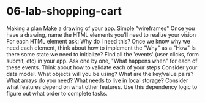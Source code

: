 # 06-lab-shopping-cart
Making a plan
Make a drawing of your app. Simple "wireframes"
Once you have a drawing, name the HTML elements you'll need to realize your vision
For each HTML element ask: Why do I need this?
Once we know why we need each element, think about how to implement the "Why" as a "How"
Is there some state we need to initialize?
Find all the 'events' (user clicks, form submit, etc) in your app. Ask one by one, "What happens when" for each of these events.
Think about how to validate each of your steps
Consider your data model. What objects will you be using? What are the key/value pairs? What arrays do you need? What needs to live in local storage?
Consider what features depend on what other features. Use this dependency logic to figure out what order to complete tasks.
